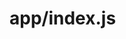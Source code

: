 # app/index.js #
<!--
import React from 'react'
import ReactDOM from 'react-dom'
import './index.css'
import Popular from './components/Popular'
import Battle from './components/Battle'
import Results from './components/Results'
import { ThemeProvider } from './contexts/theme'
import Nav from './components/Nav'
import { BrowserRouter as Router, Route, Switch } from 'react-router-dom'

class App extends React.Component {
  constructor(props) {
    super(props)

    this.state = {
      theme: 'light',
      toggleTheme: () => {
        this.setState(({ theme }) => ({
          theme: theme === 'light' ? 'dark' : 'light'
        }))
      }
    }
  }
  render() {
    return (
      <Router>
        <ThemeProvider value={this.state}>
          <div className={this.state.theme}>
            <div className='container'>
              <Nav />

              <Switch>
                <Route exact path='/' component={Popular} />
                <Route exact path='/battle' component={Battle} />
                <Route path='/battle/results' component={Results} />
                <Route render={() => <h1>404</h1>} />
              </Switch>
            </div>
          </div>
        </ThemeProvider>
      </Router>
    )
  }
}

ReactDOM.render(
  <App />,
  document.getElementById('app')
)
-->